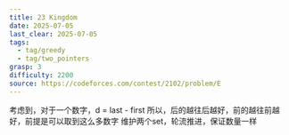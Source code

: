 ```yaml
---
title: 23 Kingdom
date: 2025-07-05
last_clear: 2025-07-05
tags:
  - tag/greedy
  - tag/two_pointers
grasp: 3
difficulty: 2200
source: https://codeforces.com/contest/2102/problem/E
---
```

考虑到，对于一个数字，d = last - first
所以，后的越往后越好，前的越往前越好，前提是可以取到这么多数字
维护两个set，轮流推进，保证数量一样
